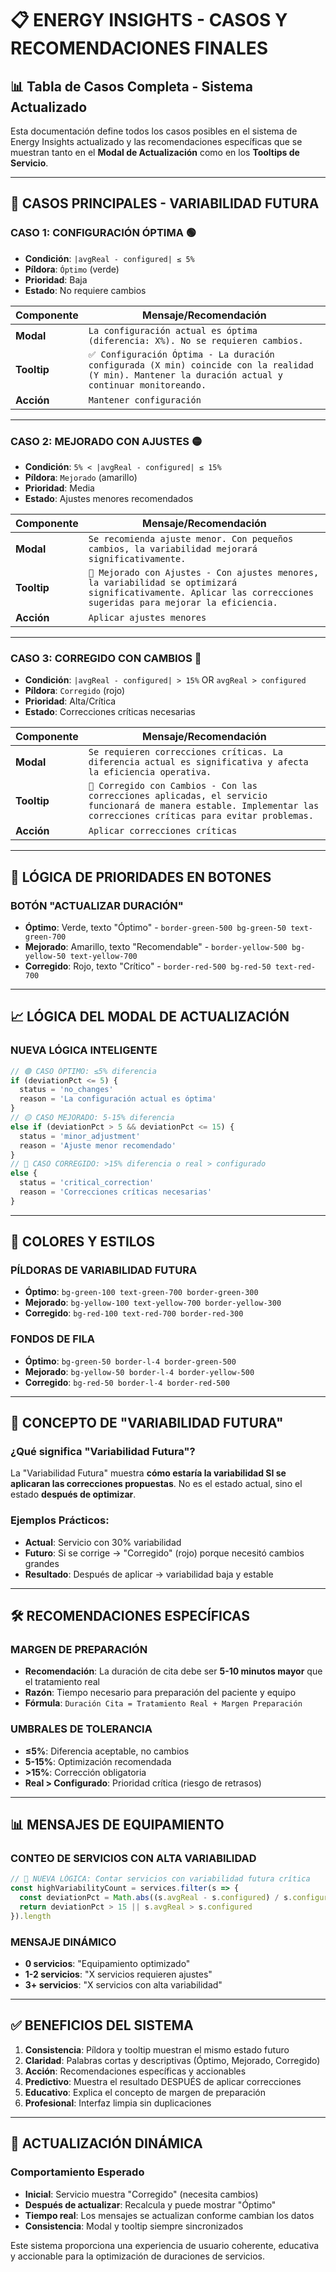 # 📋 ENERGY INSIGHTS - CASOS Y RECOMENDACIONES FINALES

## 📊 **Tabla de Casos Completa - Sistema Actualizado**

Esta documentación define todos los casos posibles en el sistema de Energy Insights actualizado y las recomendaciones específicas que se muestran tanto en el **Modal de Actualización** como en los **Tooltips de Servicio**.

---

## 🎯 **CASOS PRINCIPALES - VARIABILIDAD FUTURA**

### **CASO 1: CONFIGURACIÓN ÓPTIMA** 🟢
- **Condición**: `|avgReal - configured| ≤ 5%`
- **Píldora**: `Óptimo` (verde)
- **Prioridad**: Baja
- **Estado**: No requiere cambios

| Componente | Mensaje/Recomendación |
|------------|----------------------|
| **Modal** | `La configuración actual es óptima (diferencia: X%). No se requieren cambios.` |
| **Tooltip** | `✅ Configuración Óptima - La duración configurada (X min) coincide con la realidad (Y min). Mantener la duración actual y continuar monitoreando.` |
| **Acción** | `Mantener configuración` |

---

### **CASO 2: MEJORADO CON AJUSTES** 🟡
- **Condición**: `5% < |avgReal - configured| ≤ 15%`
- **Píldora**: `Mejorado` (amarillo)
- **Prioridad**: Media
- **Estado**: Ajustes menores recomendados

| Componente | Mensaje/Recomendación |
|------------|----------------------|
| **Modal** | `Se recomienda ajuste menor. Con pequeños cambios, la variabilidad mejorará significativamente.` |
| **Tooltip** | `🔧 Mejorado con Ajustes - Con ajustes menores, la variabilidad se optimizará significativamente. Aplicar las correcciones sugeridas para mejorar la eficiencia.` |
| **Acción** | `Aplicar ajustes menores` |

---

### **CASO 3: CORREGIDO CON CAMBIOS** 🔴
- **Condición**: `|avgReal - configured| > 15%` OR `avgReal > configured`
- **Píldora**: `Corregido` (rojo)
- **Prioridad**: Alta/Crítica
- **Estado**: Correcciones críticas necesarias

| Componente | Mensaje/Recomendación |
|------------|----------------------|
| **Modal** | `Se requieren correcciones críticas. La diferencia actual es significativa y afecta la eficiencia operativa.` |
| **Tooltip** | `🚨 Corregido con Cambios - Con las correcciones aplicadas, el servicio funcionará de manera estable. Implementar las correcciones críticas para evitar problemas.` |
| **Acción** | `Aplicar correcciones críticas` |

---

## 🔄 **LÓGICA DE PRIORIDADES EN BOTONES**

### **BOTÓN "ACTUALIZAR DURACIÓN"**
- **Óptimo**: Verde, texto "Óptimo" - `border-green-500 bg-green-50 text-green-700`
- **Mejorado**: Amarillo, texto "Recomendable" - `border-yellow-500 bg-yellow-50 text-yellow-700`
- **Corregido**: Rojo, texto "Crítico" - `border-red-500 bg-red-50 text-red-700`

---

## 📈 **LÓGICA DEL MODAL DE ACTUALIZACIÓN**

### **NUEVA LÓGICA INTELIGENTE**
```typescript
// 🟢 CASO ÓPTIMO: ≤5% diferencia
if (deviationPct <= 5) {
  status = 'no_changes'
  reason = 'La configuración actual es óptima'
}
// 🟡 CASO MEJORADO: 5-15% diferencia
else if (deviationPct > 5 && deviationPct <= 15) {
  status = 'minor_adjustment'
  reason = 'Ajuste menor recomendado'
}
// 🔴 CASO CORREGIDO: >15% diferencia o real > configurado
else {
  status = 'critical_correction'
  reason = 'Correcciones críticas necesarias'
}
```

---

## 🎨 **COLORES Y ESTILOS**

### **PÍLDORAS DE VARIABILIDAD FUTURA**
- **Óptimo**: `bg-green-100 text-green-700 border-green-300`
- **Mejorado**: `bg-yellow-100 text-yellow-700 border-yellow-300`
- **Corregido**: `bg-red-100 text-red-700 border-red-300`

### **FONDOS DE FILA**
- **Óptimo**: `bg-green-50 border-l-4 border-green-500`
- **Mejorado**: `bg-yellow-50 border-l-4 border-yellow-500`
- **Corregido**: `bg-red-50 border-l-4 border-red-500`

---

## 🔮 **CONCEPTO DE "VARIABILIDAD FUTURA"**

### **¿Qué significa "Variabilidad Futura"?**
La "Variabilidad Futura" muestra **cómo estaría la variabilidad SI se aplicaran las correcciones propuestas**. No es el estado actual, sino el estado **después de optimizar**.

### **Ejemplos Prácticos:**
- **Actual**: Servicio con 30% variabilidad
- **Futuro**: Si se corrige → "Corregido" (rojo) porque necesitó cambios grandes
- **Resultado**: Después de aplicar → variabilidad baja y estable

---

## 🛠️ **RECOMENDACIONES ESPECÍFICAS**

### **MARGEN DE PREPARACIÓN**
- **Recomendación**: La duración de cita debe ser **5-10 minutos mayor** que el tratamiento real
- **Razón**: Tiempo necesario para preparación del paciente y equipo
- **Fórmula**: `Duración Cita = Tratamiento Real + Margen Preparación`

### **UMBRALES DE TOLERANCIA**
- **≤5%**: Diferencia aceptable, no cambios
- **5-15%**: Optimización recomendada
- **>15%**: Corrección obligatoria
- **Real > Configurado**: Prioridad crítica (riesgo de retrasos)

---

## 📊 **MENSAJES DE EQUIPAMIENTO**

### **CONTEO DE SERVICIOS CON ALTA VARIABILIDAD**
```typescript
// 🎯 NUEVA LÓGICA: Contar servicios con variabilidad futura crítica
const highVariabilityCount = services.filter(s => {
  const deviationPct = Math.abs((s.avgReal - s.configured) / s.configured) * 100
  return deviationPct > 15 || s.avgReal > s.configured
}).length
```

### **MENSAJE DINÁMICO**
- **0 servicios**: "Equipamiento optimizado"
- **1-2 servicios**: "X servicios requieren ajustes"
- **3+ servicios**: "X servicios con alta variabilidad"

---

## ✅ **BENEFICIOS DEL SISTEMA**

1. **Consistencia**: Píldora y tooltip muestran el mismo estado futuro
2. **Claridad**: Palabras cortas y descriptivas (Óptimo, Mejorado, Corregido)
3. **Acción**: Recomendaciones específicas y accionables
4. **Predictivo**: Muestra el resultado DESPUÉS de aplicar correcciones
5. **Educativo**: Explica el concepto de margen de preparación
6. **Profesional**: Interfaz limpia sin duplicaciones

---

## 🔄 **ACTUALIZACIÓN DINÁMICA**

### **Comportamiento Esperado**
- **Inicial**: Servicio muestra "Corregido" (necesita cambios)
- **Después de actualizar**: Recalcula y puede mostrar "Óptimo"
- **Tiempo real**: Los mensajes se actualizan conforme cambian los datos
- **Consistencia**: Modal y tooltip siempre sincronizados

Este sistema proporciona una experiencia de usuario coherente, educativa y accionable para la optimización de duraciones de servicios. 